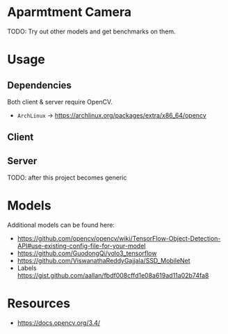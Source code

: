# Aparmtment Camera
TODO: Try out other models and get benchmarks on them.

# Usage
## Dependencies
Both client & server require OpenCV.
- `ArchLinux` -> https://archlinux.org/packages/extra/x86_64/opencv

## Client
## Server
TODO: after this project becomes generic


# Models
Additional models can be found here:
- https://github.com/opencv/opencv/wiki/TensorFlow-Object-Detection-API#use-existing-config-file-for-your-model
- https://github.com/GuodongQi/yolo3_tensorflow
- https://github.com/ViswanathaReddyGajjala/SSD_MobileNet
- Labels https://gist.github.com/aallan/fbdf008cffd1e08a619ad11a02b74fa8

# Resources
- https://docs.opencv.org/3.4/
